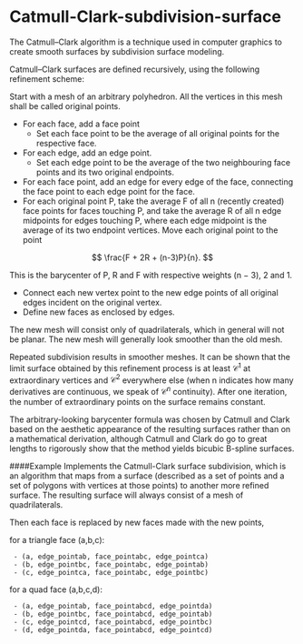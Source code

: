 # Catmull-Clark-subdivision-surface
The Catmull–Clark algorithm is a technique used in computer graphics to create smooth surfaces by subdivision surface modeling.

Catmull–Clark surfaces are defined recursively, using the following refinement scheme:

Start with a mesh of an arbitrary polyhedron. All the vertices in this mesh shall be called original points.

  - For each face, add a face point
    - Set each face point to be the average of all original points for the respective face.
  - For each edge, add an edge point.
    - Set each edge point to be the average of the two neighbouring face points and its two original endpoints.
  - For each face point, add an edge for every edge of the face, connecting the face point to each edge point for the face.
  - For each original point P, take the average F of all n (recently created) face points for faces touching P, and take the average R of all n edge midpoints for edges touching P, where each edge midpoint is the average of its two endpoint vertices. Move each original point to the point

$$
\frac{F + 2R + (n-3)P}{n}.
$$

This is the barycenter of P, R and F with respective weights (n − 3), 2 and 1.

  - Connect each new vertex point to the new edge points of all original edges incident on the original vertex.
  - Define new faces as enclosed by edges.

The new mesh will consist only of quadrilaterals, which in general will not be planar. The new mesh will generally look smoother than the old mesh.

Repeated subdivision results in smoother meshes. It can be shown that the limit surface obtained by this refinement process is at least $\mathcal{C}^1$ at extraordinary vertices and $\mathcal{C}^2$ everywhere else (when n indicates how many derivatives are continuous, we speak of $\mathcal{C}^n$ continuity). After one iteration, the number of extraordinary points on the surface remains constant.

The arbitrary-looking barycenter formula was chosen by Catmull and Clark based on the aesthetic appearance of the resulting surfaces rather than on a mathematical derivation, although Catmull and Clark do go to great lengths to rigorously show that the method yields bicubic B-spline surfaces.

####Example
Implements the Catmull-Clark surface subdivision, which is an algorithm that maps from a surface (described as a set of points and a set of polygons with vertices at those points) to another more refined surface. The resulting surface will always consist of a mesh of quadrilaterals.

Then each face is replaced by new faces made with the new points,

for a triangle face (a,b,c):

     - (a, edge_pointab, face_pointabc, edge_pointca)
     - (b, edge_pointbc, face_pointabc, edge_pointab)
     - (c, edge_pointca, face_pointabc, edge_pointbc)

for a quad face (a,b,c,d):

     - (a, edge_pointab, face_pointabcd, edge_pointda)
     - (b, edge_pointbc, face_pointabcd, edge_pointab)
     - (c, edge_pointcd, face_pointabcd, edge_pointbc)
     - (d, edge_pointda, face_pointabcd, edge_pointcd)
   
   
